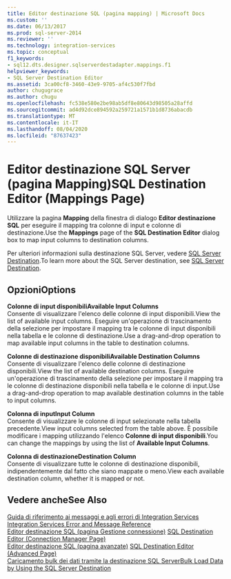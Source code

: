 ```yaml
---
title: Editor destinazione SQL (pagina mapping) | Microsoft Docs
ms.custom: ''
ms.date: 06/13/2017
ms.prod: sql-server-2014
ms.reviewer: ''
ms.technology: integration-services
ms.topic: conceptual
f1_keywords:
- sql12.dts.designer.sqlserverdestadapter.mappings.f1
helpviewer_keywords:
- SQL Server Destination Editor
ms.assetid: 3ca00cf8-3460-43e9-9705-af4c530f7fbd
author: chugugrace
ms.author: chugu
ms.openlocfilehash: fc538e580e2be98ab5df8e80643d98505a28affd
ms.sourcegitcommit: ad4d92dce894592a259721a1571b1d8736abacdb
ms.translationtype: MT
ms.contentlocale: it-IT
ms.lasthandoff: 08/04/2020
ms.locfileid: "87637423"
---
```

# <a name="sql-destination-editor-mappings-page"></a><span data-ttu-id="4ec10-102">Editor destinazione SQL Server (pagina Mapping)</span><span class="sxs-lookup"><span data-stu-id="4ec10-102">SQL Destination Editor (Mappings Page)</span></span>
  <span data-ttu-id="4ec10-103">Utilizzare la pagina **Mapping** della finestra di dialogo **Editor destinazione SQL** per eseguire il mapping tra colonne di input e colonne di destinazione.</span><span class="sxs-lookup"><span data-stu-id="4ec10-103">Use the **Mappings** page of the **SQL Destination Editor** dialog box to map input columns to destination columns.</span></span>  
  
 <span data-ttu-id="4ec10-104">Per ulteriori informazioni sulla destinazione SQL Server, vedere [SQL Server Destination](data-flow/sql-server-destination.md).</span><span class="sxs-lookup"><span data-stu-id="4ec10-104">To learn more about the SQL Server destination, see [SQL Server Destination](data-flow/sql-server-destination.md).</span></span>  
  
## <a name="options"></a><span data-ttu-id="4ec10-105">Opzioni</span><span class="sxs-lookup"><span data-stu-id="4ec10-105">Options</span></span>  
 <span data-ttu-id="4ec10-106">**Colonne di input disponibili**</span><span class="sxs-lookup"><span data-stu-id="4ec10-106">**Available Input Columns**</span></span>  
 <span data-ttu-id="4ec10-107">Consente di visualizzare l'elenco delle colonne di input disponibili.</span><span class="sxs-lookup"><span data-stu-id="4ec10-107">View the list of available input columns.</span></span> <span data-ttu-id="4ec10-108">Eseguire un'operazione di trascinamento della selezione per impostare il mapping tra le colonne di input disponibili nella tabella e le colonne di destinazione.</span><span class="sxs-lookup"><span data-stu-id="4ec10-108">Use a drag-and-drop operation to map available input columns in the table to destination columns.</span></span>  
  
 <span data-ttu-id="4ec10-109">**Colonne di destinazione disponibili**</span><span class="sxs-lookup"><span data-stu-id="4ec10-109">**Available Destination Columns**</span></span>  
 <span data-ttu-id="4ec10-110">Consente di visualizzare l'elenco delle colonne di destinazione disponibili.</span><span class="sxs-lookup"><span data-stu-id="4ec10-110">View the list of available destination columns.</span></span> <span data-ttu-id="4ec10-111">Eseguire un'operazione di trascinamento della selezione per impostare il mapping tra le colonne di destinazione disponibili nella tabella e le colonne di input.</span><span class="sxs-lookup"><span data-stu-id="4ec10-111">Use a drag-and-drop operation to map available destination columns in the table to input columns.</span></span>  
  
 <span data-ttu-id="4ec10-112">**Colonna di input**</span><span class="sxs-lookup"><span data-stu-id="4ec10-112">**Input Column**</span></span>  
 <span data-ttu-id="4ec10-113">Consente di visualizzare le colonne di input selezionate nella tabella precedente.</span><span class="sxs-lookup"><span data-stu-id="4ec10-113">View input columns selected from the table above.</span></span> <span data-ttu-id="4ec10-114">È possibile modificare i mapping utilizzando l'elenco **Colonne di input disponibili**.</span><span class="sxs-lookup"><span data-stu-id="4ec10-114">You can change the mappings by using the list of **Available Input Columns**.</span></span>  
  
 <span data-ttu-id="4ec10-115">**Colonna di destinazione**</span><span class="sxs-lookup"><span data-stu-id="4ec10-115">**Destination Column**</span></span>  
 <span data-ttu-id="4ec10-116">Consente di visualizzare tutte le colonne di destinazione disponibili, indipendentemente dal fatto che siano mappate o meno.</span><span class="sxs-lookup"><span data-stu-id="4ec10-116">View each available destination column, whether it is mapped or not.</span></span>  
  
## <a name="see-also"></a><span data-ttu-id="4ec10-117">Vedere anche</span><span class="sxs-lookup"><span data-stu-id="4ec10-117">See Also</span></span>  
 <span data-ttu-id="4ec10-118">[Guida di riferimento ai messaggi e agli errori di Integration Services](../../2014/integration-services/integration-services-error-and-message-reference.md) </span><span class="sxs-lookup"><span data-stu-id="4ec10-118">[Integration Services Error and Message Reference](../../2014/integration-services/integration-services-error-and-message-reference.md) </span></span>  
 <span data-ttu-id="4ec10-119">[Editor destinazione SQL &#40;pagina Gestione connessione&#41;](../../2014/integration-services/sql-destination-editor-connection-manager-page.md) </span><span class="sxs-lookup"><span data-stu-id="4ec10-119">[SQL Destination Editor &#40;Connection Manager Page&#41;](../../2014/integration-services/sql-destination-editor-connection-manager-page.md) </span></span>  
 <span data-ttu-id="4ec10-120">[Editor destinazione SQL &#40;pagina avanzate&#41;](../../2014/integration-services/sql-destination-editor-advanced-page.md) </span><span class="sxs-lookup"><span data-stu-id="4ec10-120">[SQL Destination Editor &#40;Advanced Page&#41;](../../2014/integration-services/sql-destination-editor-advanced-page.md) </span></span>  
 [<span data-ttu-id="4ec10-121">Caricamento bulk dei dati tramite la destinazione SQL Server</span><span class="sxs-lookup"><span data-stu-id="4ec10-121">Bulk Load Data by Using the SQL Server Destination</span></span>](data-flow/bulk-load-data-by-using-the-sql-server-destination.md)  
  
  
